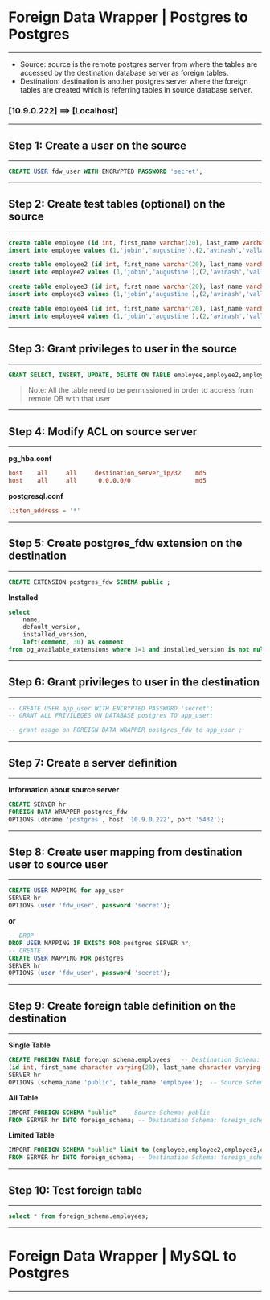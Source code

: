 # **Foreign Data Wrapper | Postgres to Postgres**

---

- Source: source is the remote postgres server from where the tables are accessed by the destination database server as foreign tables.
- Destination: destination is another postgres server where the foreign tables are created which is referring tables in source database server.

### [10.9.0.222] ==> [Localhost]

---

## **Step 1: Create a user on the source**

---

```sql
CREATE USER fdw_user WITH ENCRYPTED PASSWORD 'secret';
```

---

## **Step 2: Create test tables (optional) on the source**

---

```sql
create table employee (id int, first_name varchar(20), last_name varchar(20));
insert into employee values (1,'jobin','augustine'),(2,'avinash','vallarapu'),(3,'fernando','camargos');

create table employee2 (id int, first_name varchar(20), last_name varchar(20));
insert into employee2 values (1,'jobin','augustine'),(2,'avinash','vallarapu'),(3,'fernando','camargos');

create table employee3 (id int, first_name varchar(20), last_name varchar(20));
insert into employee3 values (1,'jobin','augustine'),(2,'avinash','vallarapu'),(3,'fernando','camargos');

create table employee4 (id int, first_name varchar(20), last_name varchar(20));
insert into employee4 values (1,'jobin','augustine'),(2,'avinash','vallarapu'),(3,'fernando','camargos');
```


---

## **Step 3: Grant privileges to user in the source**

---

```sql
GRANT SELECT, INSERT, UPDATE, DELETE ON TABLE employee,employee2,employee3,employee4 TO fdw_user;
```

> Note: All the table need to be permissioned in order to accress from remote DB with that user

---

## **Step 4: Modify ACL on source server** 

---

**pg_hba.conf**

```conf
host    all 	all		destination_server_ip/32	md5
host    all   	all 	 0.0.0.0/0      			md5
```

**postgresql.conf**

```conf
listen_address = '*'
```

---

## **Step 5: Create postgres_fdw extension on the destination**

---

```sql
CREATE EXTENSION postgres_fdw SCHEMA public ;
```

**Installed**

```sql
select
	name,
	default_version,
	installed_version,
	left(comment, 30) as comment
from pg_available_extensions where 1=1 and installed_version is not null order by name;
```


---

## **Step 6: Grant privileges to user in the destination**

---


```sql
-- CREATE USER app_user WITH ENCRYPTED PASSWORD 'secret';
-- GRANT ALL PRIVILEGES ON DATABASE postgres TO app_user;
```

```sql
-- grant usage on FOREIGN DATA WRAPPER postgres_fdw to app_user ;
```

---

## **Step 7: Create a server definition**

---

**Information about source server**

```sql
CREATE SERVER hr 
FOREIGN DATA WRAPPER postgres_fdw
OPTIONS (dbname 'postgres', host '10.9.0.222', port '5432');  
```

---

## **Step 8: Create user mapping from destination user to source user**

---

```sql
CREATE USER MAPPING for app_user
SERVER hr
OPTIONS (user 'fdw_user', password 'secret');
```

**or**

```sql
-- DROP
DROP USER MAPPING IF EXISTS FOR postgres SERVER hr;
-- CREATE
CREATE USER MAPPING FOR postgres
SERVER hr
OPTIONS (user 'fdw_user', password 'secret');
```

---

## **Step 9: Create foreign table definition on the destination**

---


**Single Table**

```sql
CREATE FOREIGN TABLE foreign_schema.employees	-- Destination Schema: foreign_schema
(id int, first_name character varying(20), last_name character varying(20))
SERVER hr
OPTIONS (schema_name 'public', table_name 'employee');	-- Source Schema: public
```

**All Table**

```sql
IMPORT FOREIGN SCHEMA "public" 	-- Source Schema: public
FROM SERVER hr INTO foreign_schema; -- Destination Schema: foreign_schema
```

**Limited Table**

```sql
IMPORT FOREIGN SCHEMA "public" limit to (employee,employee2,employee3,employee4) 	-- Source Schema: public
FROM SERVER hr INTO foreign_schema; -- Destination Schema: foreign_schema
```

---

## **Step 10: Test foreign table**

---

```sql
select * from foreign_schema.employees;
```

---


# **Foreign Data Wrapper | MySQL to Postgres**

---


